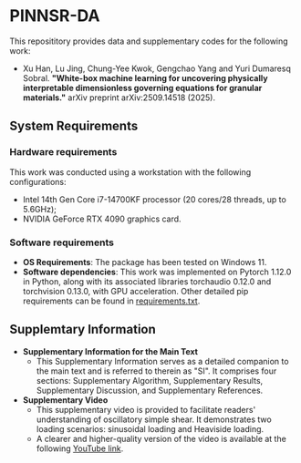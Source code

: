 # PINNSR-DA
This reposititory provides data and supplementary codes for the following work: 

- Xu Han, Lu Jing, Chung-Yee Kwok, Gengchao Yang and Yuri Dumaresq Sobral. **"White-box machine learning for uncovering physically interpretable dimensionless governing equations for granular materials."** arXiv preprint arXiv:2509.14518 (2025).

## System Requirements
### Hardware requirements
This work was conducted using a workstation with the following configurations:
- Intel 14th Gen Core i7-14700KF processor (20 cores/28 threads, up to 5.6GHz);
- NVIDIA GeForce RTX 4090 graphics card.

### Software requirements
- **OS Requirements**:
The package has been tested on Windows 11.
- **Software dependencies**:
This work was implemented on Pytorch 1.12.0 in Python, along with its associated libraries torchaudio 0.12.0 and torchvision 0.13.0, with GPU acceleration. Other detailed pip requirements can be found in [requirements.txt](./requirements.txt).

## Supplemtary Information
- **Supplementary Information for the Main Text**
	- This Supplementary Information serves as a detailed companion to the main text and is referred to therein as "SI". It comprises four sections: Supplementary Algorithm, Supplementary Results, Supplementary Discussion, and Supplementary References.
- **Supplementary Video**
	- This supplementary video is provided to facilitate readers' understanding of oscillatory simple shear. It demonstrates two loading scenarios: sinusoidal loading and Heaviside loading.
    - A clearer and higher-quality version of the video is available at the following [YouTube link](https://www.youtube.com/watch?v=Zzx57moZebE).
